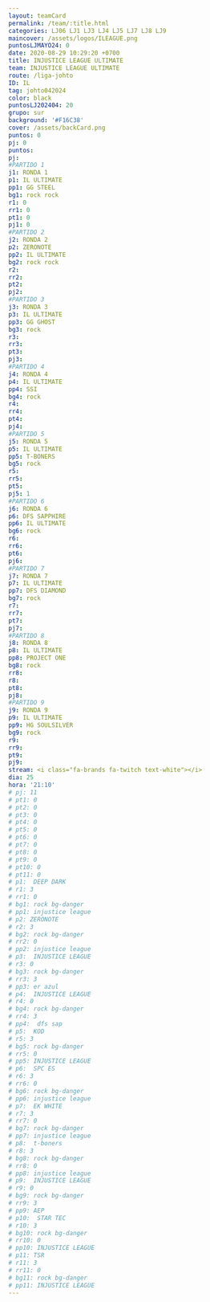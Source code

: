```yaml
---
layout: teamCard
permalink: /team/:title.html
categories: LJ06 LJ1 LJ3 LJ4 LJ5 LJ7 LJ8 LJ9
maincover: /assets/logos/ILEAGUE.png
puntosLJMAYO24: 0
date: 2020-08-29 10:29:20 +0700
title: INJUSTICE LEAGUE ULTIMATE
team: INJUSTICE LEAGUE ULTIMATE
route: /liga-johto
ID: IL
tag: johto042024
color: black
puntosLJ202404: 20
grupo: sur
background: '#F16C38'
cover: /assets/backCard.png
puntos: 0
pj: 0
puntos: 
pj: 
#PARTIDO 1
j1: RONDA 1
p1: IL ULTIMATE 
pp1: GG STEEL
bg1: rock rock
r1: 0
rr1: 0
pt1: 0
pj1: 0
#PARTIDO 2
j2: RONDA 2
p2: ZERONOTE
pp2: IL ULTIMATE
bg2: rock rock
r2: 
rr2: 
pt2: 
pj2: 
#PARTIDO 3
j3: RONDA 3
p3: IL ULTIMATE
pp3: GG GHOST
bg3: rock
r3: 
rr3: 
pt3: 
pj3: 
#PARTIDO 4
j4: RONDA 4
p4: IL ULTIMATE 
pp4: SSI
bg4: rock 
r4: 
rr4: 
pt4: 
pj4: 
#PARTIDO 5
j5: RONDA 5
p5: IL ULTIMATE
pp5: T-BONERS
bg5: rock 
r5: 
rr5: 
pt5: 
pj5: 1
#PARTIDO 6
j6: RONDA 6
p6: DFS SAPPHIRE
pp6: IL ULTIMATE
bg6: rock 
r6: 
rr6: 
pt6: 
pj6: 
#PARTIDO 7
j7: RONDA 7
p7: IL ULTIMATE
pp7: DFS DIAMOND
bg7: rock 
r7: 
rr7: 
pt7: 
pj7: 
#PARTIDO 8
j8: RONDA 8
p8: IL ULTIMATE 
pp8: PROJECT ONE
bg8: rock 
rr8: 
r8: 
pt8: 
pj8: 
#PARTIDO 9
j9: RONDA 9
p9: IL ULTIMATE
pp9: HG SOULSILVER
bg9: rock
r9: 
rr9: 
pt9: 
pj9: 
stream: <i class="fa-brands fa-twitch text-white"></i>
dia: 25
hora: '21:10'
# pj: 11
# pt1: 0
# pt2: 0
# pt3: 0
# pt4: 0
# pt5: 0
# pt6: 0
# pt7: 0
# pt8: 0
# pt9: 0
# pt10: 0
# pt11: 0
# p1:  DEEP DARK
# r1: 3
# rr1: 0
# bg1: rock bg-danger
# pp1: injustice league
# p2: ZERONOTE
# r2: 3
# bg2: rock bg-danger
# rr2: 0
# pp2: injustice league
# p3:  INJUSTICE LEAGUE
# r3: 0
# bg3: rock bg-danger
# rr3: 3
# pp3: er azul
# p4:  INJUSTICE LEAGUE
# r4: 0
# bg4: rock bg-danger
# rr4: 3
# pp4:  dfs sap
# p5:  KOD
# r5: 3
# bg5: rock bg-danger
# rr5: 0
# pp5: INJUSTICE LEAGUE
# p6:  SPC ES
# r6: 3
# rr6: 0
# bg6: rock bg-danger
# pp6: injustice league
# p7:  EK WHITE
# r7: 3
# rr7: 0
# bg7: rock bg-danger
# pp7: injustice league
# p8:  t-boners
# r8: 3
# bg8: rock bg-danger
# rr8: 0
# pp8: injustice league
# p9:  INJUSTICE LEAGUE
# r9: 0
# bg9: rock bg-danger
# rr9: 3
# pp9: AEP
# p10:  STAR TEC
# r10: 3
# bg10: rock bg-danger
# rr10: 0
# pp10: INJUSTICE LEAGUE
# p11: TSR
# r11: 3
# rr11: 0
# bg11: rock bg-danger
# pp11: INJUSTICE LEAGUE
---
```



